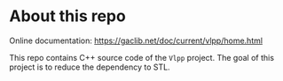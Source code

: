 # About this repo

Online documentation: https://gaclib.net/doc/current/vlpp/home.html

This repo contains C++ source code of the `Vlpp` project.
The goal of this project is to reduce the dependency to STL.

